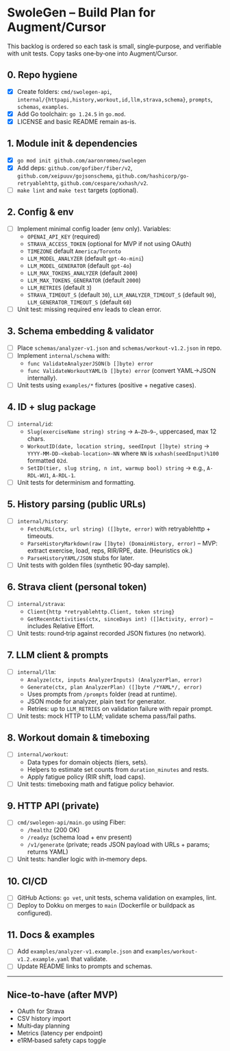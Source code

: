 # SwoleGen – Build Plan for Augment/Cursor

This backlog is ordered so each task is small, single‑purpose, and verifiable with unit tests. Copy tasks one‑by‑one into Augment/Cursor.

## 0. Repo hygiene
- [X] Create folders: `cmd/swolegen-api`, `internal/{httpapi,history,workout,id,llm,strava,schema}`, `prompts`, `schemas`, `examples`.
- [X] Add Go toolchain: `go 1.24.5` in `go.mod`.
- [X] LICENSE and basic README remain as-is.

## 1. Module init & dependencies
- [X] `go mod init github.com/aaronromeo/swolegen`
- [X] Add deps: `github.com/gofiber/fiber/v2`, `github.com/xeipuuv/gojsonschema`, `github.com/hashicorp/go-retryablehttp`, `github.com/cespare/xxhash/v2`.
- [ ] `make lint` and `make test` targets (optional).

## 2. Config & env
- [ ] Implement minimal config loader (env only). Variables:
  - `OPENAI_API_KEY` (required)
  - `STRAVA_ACCESS_TOKEN` (optional for MVP if not using OAuth)
  - `TIMEZONE` default `America/Toronto`
  - `LLM_MODEL_ANALYZER` (default `gpt-4o-mini`)
  - `LLM_MODEL_GENERATOR` (default `gpt-4o`)
  - `LLM_MAX_TOKENS_ANALYZER` (default `2000`)
  - `LLM_MAX_TOKENS_GENERATOR` (default `2000`)
  - `LLM_RETRIES` (default `3`)
  - `STRAVA_TIMEOUT_S` (default `30`), `LLM_ANALYZER_TIMEOUT_S` (default `90`), `LLM_GENERATOR_TIMEOUT_S` (default `60`)
- [ ] Unit test: missing required env leads to clean error.

## 3. Schema embedding & validator
- [ ] Place `schemas/analyzer-v1.json` and `schemas/workout-v1.2.json` in repo.
- [ ] Implement `internal/schema` with:
  - `func ValidateAnalyzerJSON(b []byte) error`
  - `func ValidateWorkoutYAML(b []byte) error` (convert YAML→JSON internally).
- [ ] Unit tests using `examples/*` fixtures (positive + negative cases).

## 4. ID + slug package
- [ ] `internal/id`:
  - `Slug(exerciseName string) string` → `A–Z0–9–`, uppercased, max 12 chars.
  - `WorkoutID(date, location string, seedInput []byte) string` → `YYYY-MM-DD-<kebab-location>-NN` where `NN` is `xxhash(seedInput)%100` formatted `02d`.
  - `SetID(tier, slug string, n int, warmup bool) string` → e.g., `A-RDL-WU1`, `A-RDL-1`.
- [ ] Unit tests for determinism and formatting.

## 5. History parsing (public URLs)
- [ ] `internal/history`:
  - `FetchURL(ctx, url string) ([]byte, error)` with retryablehttp + timeouts.
  - `ParseHistoryMarkdown(raw []byte) (DomainHistory, error)` – MVP: extract exercise, load, reps, RIR/RPE, date. (Heuristics ok.)
  - `ParseHistoryYAML/JSON` stubs for later.
- [ ] Unit tests with golden files (synthetic 90‑day sample).

## 6. Strava client (personal token)
- [ ] `internal/strava`:
  - `Client{http *retryablehttp.Client, token string}`
  - `GetRecentActivities(ctx, sinceDays int) ([]Activity, error)` – includes Relative Effort.
- [ ] Unit tests: round‑trip against recorded JSON fixtures (no network).

## 7. LLM client & prompts
- [ ] `internal/llm`:
  - `Analyze(ctx, inputs AnalyzerInputs) (AnalyzerPlan, error)`
  - `Generate(ctx, plan AnalyzerPlan) ([]byte /*YAML*/, error)`
  - Uses prompts from `/prompts` folder (read at runtime).
  - JSON mode for analyzer, plain text for generator.
  - Retries: up to `LLM_RETRIES` on validation failure with repair prompt.
- [ ] Unit tests: mock HTTP to LLM; validate schema pass/fail paths.

## 8. Workout domain & timeboxing
- [ ] `internal/workout`:
  - Data types for domain objects (tiers, sets).
  - Helpers to estimate set counts from `duration_minutes` and rests.
  - Apply fatigue policy (RIR shift, load caps).
- [ ] Unit tests: timeboxing math and fatigue policy behavior.

## 9. HTTP API (private)
- [ ] `cmd/swolegen-api/main.go` using Fiber:
  - `/healthz` (200 OK)
  - `/readyz` (schema load + env present)
  - `/v1/generate` (private; reads JSON payload with URLs + params; returns YAML)
- [ ] Unit tests: handler logic with in‑memory deps.

## 10. CI/CD
- [ ] GitHub Actions: `go vet`, unit tests, schema validation on examples, lint.
- [ ] Deploy to Dokku on merges to `main` (Dockerfile or buildpack as configured).

## 11. Docs & examples
- [ ] Add `examples/analyzer-v1.example.json` and `examples/workout-v1.2.example.yaml` that validate.
- [ ] Update README links to prompts and schemas.

---

## Nice‑to‑have (after MVP)
- OAuth for Strava
- CSV history import
- Multi‑day planning
- Metrics (latency per endpoint)
- e1RM‑based safety caps toggle
